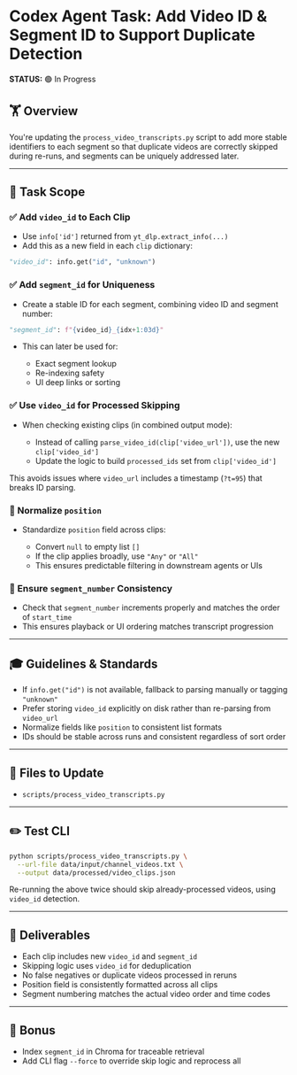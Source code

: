 # Codex Agent Task: Add Video ID & Segment ID to Support Duplicate Detection

**STATUS:** 🟢 In Progress

## 🏋️ Overview

You're updating the `process_video_transcripts.py` script to add more stable identifiers to each segment so that duplicate videos are correctly skipped during re-runs, and segments can be uniquely addressed later.

---

## 📄 Task Scope

### ✅ Add `video_id` to Each Clip

* Use `info['id']` returned from `yt_dlp.extract_info(...)`
* Add this as a new field in each `clip` dictionary:

```python
"video_id": info.get("id", "unknown")
```

### ✅ Add `segment_id` for Uniqueness

* Create a stable ID for each segment, combining video ID and segment number:

```python
"segment_id": f"{video_id}_{idx+1:03d}"
```

* This can later be used for:

  * Exact segment lookup
  * Re-indexing safety
  * UI deep links or sorting

### ✅ Use `video_id` for Processed Skipping

* When checking existing clips (in combined output mode):

  * Instead of calling `parse_video_id(clip['video_url'])`, use the new `clip['video_id']`
  * Update the logic to build `processed_ids` set from `clip['video_id']`

This avoids issues where `video_url` includes a timestamp (`?t=95`) that breaks ID parsing.

### 🧼 Normalize `position`

* Standardize `position` field across clips:

  * Convert `null` to empty list `[]`
  * If the clip applies broadly, use `"Any"` or `"All"`
  * This ensures predictable filtering in downstream agents or UIs

### 📏 Ensure `segment_number` Consistency

* Check that `segment_number` increments properly and matches the order of `start_time`
* This ensures playback or UI ordering matches transcript progression

---

## 🎓 Guidelines & Standards

* If `info.get("id")` is not available, fallback to parsing manually or tagging `"unknown"`
* Prefer storing `video_id` explicitly on disk rather than re-parsing from `video_url`
* Normalize fields like `position` to consistent list formats
* IDs should be stable across runs and consistent regardless of sort order

---

## 📄 Files to Update

* `scripts/process_video_transcripts.py`

---

## ✏️ Test CLI

```bash
python scripts/process_video_transcripts.py \
  --url-file data/input/channel_videos.txt \
  --output data/processed/video_clips.json
```

Re-running the above twice should skip already-processed videos, using `video_id` detection.

---

## 📃 Deliverables

* Each clip includes new `video_id` and `segment_id`
* Skipping logic uses `video_id` for deduplication
* No false negatives or duplicate videos processed in reruns
* Position field is consistently formatted across all clips
* Segment numbering matches the actual video order and time codes

---

## 🌟 Bonus

* Index `segment_id` in Chroma for traceable retrieval
* Add CLI flag `--force` to override skip logic and reprocess all
